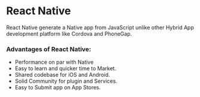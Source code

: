 # React Native

React Native generate a Native app from JavaScript unlike other Hybrid App development platform like Cordova and PhoneGap.

### Advantages of React Native:
- Performance on par with Native
- Easy to learn and quicker time to Market.
- Shared codebase for iOS and Android.
- Solid Community for plugin and Services.
- Easy to Submit app on App Stores.
